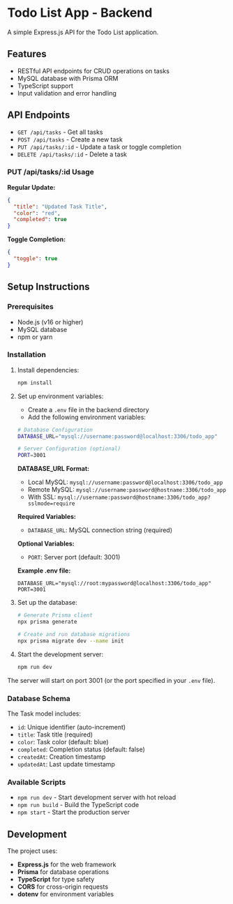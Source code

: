 # Todo List App - Backend

A simple Express.js API for the Todo List application.

## Features

- RESTful API endpoints for CRUD operations on tasks
- MySQL database with Prisma ORM
- TypeScript support
- Input validation and error handling

## API Endpoints

- `GET /api/tasks` - Get all tasks
- `POST /api/tasks` - Create a new task
- `PUT /api/tasks/:id` - Update a task or toggle completion
- `DELETE /api/tasks/:id` - Delete a task

### PUT /api/tasks/:id Usage

**Regular Update:**
```json
{
  "title": "Updated Task Title",
  "color": "red",
  "completed": true
}
```

**Toggle Completion:**
```json
{
  "toggle": true
}
```

## Setup Instructions

### Prerequisites

- Node.js (v16 or higher)
- MySQL database
- npm or yarn

### Installation

1. Install dependencies:
   ```bash
   npm install
   ```

2. Set up environment variables:
   - Create a `.env` file in the backend directory
   - Add the following environment variables:
   
   ```bash
   # Database Configuration
   DATABASE_URL="mysql://username:password@localhost:3306/todo_app"
   
   # Server Configuration (optional)
   PORT=3001
   ```
   
   **DATABASE_URL Format:**
   - Local MySQL: `mysql://username:password@localhost:3306/todo_app`
   - Remote MySQL: `mysql://username:password@hostname:3306/todo_app`
   - With SSL: `mysql://username:password@hostname:3306/todo_app?sslmode=require`
   
   **Required Variables:**
   - `DATABASE_URL`: MySQL connection string (required)
   
   **Optional Variables:**
   - `PORT`: Server port (default: 3001)
   
   **Example .env file:**
   ```env
   DATABASE_URL="mysql://root:mypassword@localhost:3306/todo_app"
   PORT=3001
   ```

3. Set up the database:
   ```bash
   # Generate Prisma client
   npx prisma generate
   
   # Create and run database migrations
   npx prisma migrate dev --name init
   ```

4. Start the development server:
   ```bash
   npm run dev
   ```

The server will start on port 3001 (or the port specified in your `.env` file).

### Database Schema

The Task model includes:
- `id`: Unique identifier (auto-increment)
- `title`: Task title (required)
- `color`: Task color (default: blue)
- `completed`: Completion status (default: false)
- `createdAt`: Creation timestamp
- `updatedAt`: Last update timestamp

### Available Scripts

- `npm run dev` - Start development server with hot reload
- `npm run build` - Build the TypeScript code
- `npm start` - Start the production server

## Development

The project uses:
- **Express.js** for the web framework
- **Prisma** for database operations
- **TypeScript** for type safety
- **CORS** for cross-origin requests
- **dotenv** for environment variables


